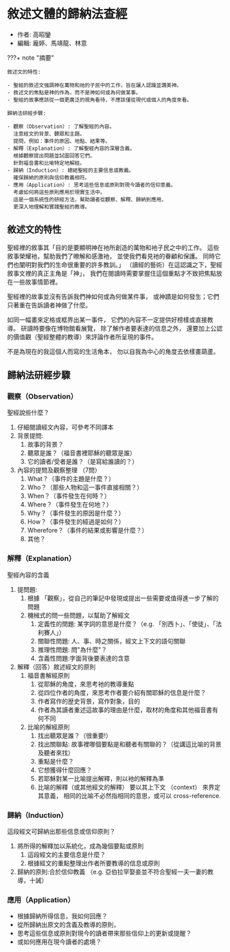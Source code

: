 # 敘述⽂體的歸納法查經

- 作者: 高昭鑾
- 編輯: 龐婷、馬靖龍、林意

???+ note "摘要"

    敘述⽂的特性:

    - 聖經的敘述文強調神在萬物和祂的子民中的工作，旨在讓人認識並讚美神。
    - 敘述文的焦點是神的作為，而不是神如何或為何做某事。
    - 聖經的故事應該從一個更廣泛的視角看待，不應該僅從現代或個人的角度來看。

    歸納法研經步驟:

    - 觀察（Observation）: 了解聖經的內容。
      注意經文的背景、聽眾和主題。
      提問，例如：事件的原因、地點、結果等。
    - 解釋（Explanation）: 了解聖經內容的深層含義。
      根據觀察提出問題並試圖回答它們。
      針對福音書和比喻特定地解經。
    - 歸納（Induction）: 總結聖經的主要信息或教義。
      確保歸納的原則與信仰教義相符。
    - 應用（Application）: 思考這些信息或原則對現今讀者的信仰意義。
      考慮如何將這些原則應用於現實生活中。
      這是一個系統性的研經方法，幫助讀者從觀察、解釋、歸納到應用，
      更深入地理解和實踐聖經的教導。

## 敘述⽂的特性

聖經裡的敘事其「⽬的是要顯明神在衪所創造的萬物和衪⼦民之中的工作。
這些敘事榮耀衪，幫助我們了暸解和感激衪，
並使我們看見衪的眷顧和保護。
同時它們也闡明對我們的生命很重要的許多教訓。」
（讀經的藝術）在這認識之下，聖經敘事⽂裡的真正主⻆是「神」，
我們在閱讀時需要掌握住這個重點才不致把焦點放在⼀些故事情節裡。

聖經裡的故事並沒有告訴我們神如何或為何做某件事，
或神蹟是如何發生；它們只著重在告訴讀者神做了什麼。

如同⼀幅畫來定格或框界出某⼀事件，
它們的內容不⼀定提供好榜樣或直接教導。
研讀時要像在博物館看展覽，
除了解作者要表達的信息之外，
還要加上公認的價值觀（聖經整體的教導）來評論作者所呈現的事件。

不是為現在的我這個人⽽寫的⽣活⻆本，
勿以自我為中心的⻆度去依樣畫葫蘆。

## 歸納法研經步驟

### 觀察（Observation）

聖經說些什麼？

1. 仔細閱讀經文內容，可參考不同譯本
2. 背景提問:
    1. 故事的背景？
    2. 聽眾是誰？（福⾳書裡耶穌的聽眾是誰）
    3. 它的讀者/受者是誰？（是寫給誰讀的？）
3. 內容的提問及觀察整理 （7問）
    1. What？（事件的主題是什麼？）
    2. Who？（那些⼈物和這⼀事件直接相關？）
    3. When？（事件發⽣在何時？）
    4. Where？（事件發生在何地？）
    5. Why？（事件發⽣的原因是什麼？）
    6. How？（事件發生的經過是如何？）
    7. Wherefore？（事件的結果或影響是什麼？）
    8. 其他？

### 解釋（Explanation）

聖經內容的含義

1. 提問題:
    1. 根據 「觀察」，從⾃己的筆記中發現或提出一些需要或值得進一步了解的問題
    2. 機械式的問一些問題，以幫助了解經⽂
        1. 定義性的問題: 某字詞的意思是什麼？（e.g. 「別⻄⼘」、「使徒」、「法利賽人」）
        2. 關聯性問題: 人、事、時之關係，經⽂上下文的語句關聯
        3. 推理性問題: 問"為什麼"？
        4. 含義性問題:字⾯背後要表達的含意
2. 解釋（回答）敘述經⽂的原則
    1. 福⾳書解經原則
        1. 從耶穌的⻆度，來思考衪的教導重點
        2. 從四位作者的角度，來思考作者要介紹有關耶穌的信息是什麼？
        3. 作者寫作的歴史背景，寫作對象，⽬的
        4. 作者為其讀者重述這故事的理由是什麼，取材的⻆度和其他福⾳書有何不同
    2. ⽐喻的解經原則
        1. 找出聽眾是誰？（很重要!）
        2. 找出關聯點: 故事裡哪個要點是和聽者有關聯的？（從講這⽐喻的背景及聽者來找）
        3. 重點是什麼？
        4. 它想獲得什麼回應？
        5. 若耶穌對某⼀比喻提出解釋，則以衪的解釋為凖
        6. 比喻的解釋（或其他經⽂的解釋） 要以其上下⽂ （context） 來界定其意義，
相同的比喻不必然指相同的意思，或可以 cross-reference.

### 歸納（Induction）

這段經⽂可歸納出那些信息或信仰原則？

1. 將所得的解釋加以系統化，成為幾個要點或原則
    1. 這段經⽂的主要信息是什麼？
    2. 根據經⽂的重點整理出作者所要教導的信息或原則
2. 歸納的原則:合於信仰教義 （e.g. 亞伯拉罕娶妾並不符合聖經⼀夫⼀妻的教導，十誡）

### 應⽤（Application）

- 根據歸納所得信息，我如何回應？
- 從所歸納出原⽂的含義及教導的原則，
- 思考這些信息或原則對現今的讀者帶來那些信仰上的更新或提醒？
- 或如何應用在現今讀者的處境？
